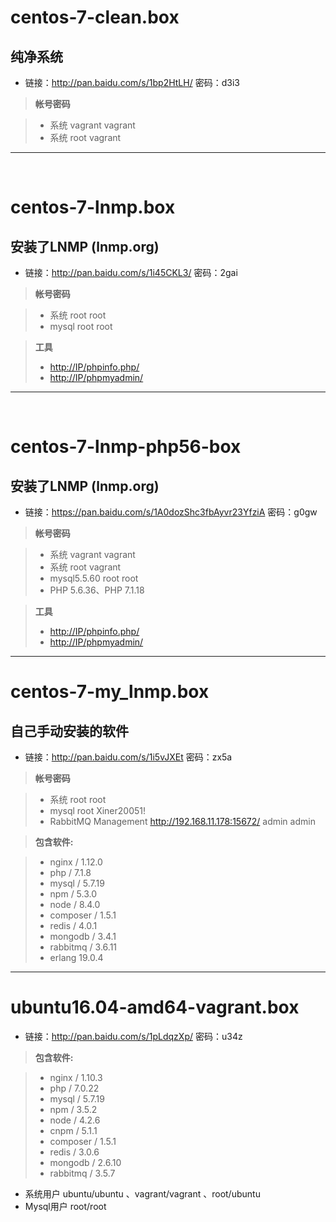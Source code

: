 # centos-7-clean.box

## 纯净系统

* 链接：<http://pan.baidu.com/s/1bp2HtLH/> 密码：d3i3

> **帐号密码**

> - 系统 vagrant vagrant
> - 系统 root vagrant
- - -
 
# centos-7-lnmp.box

## 安装了LNMP (lnmp.org)

* 链接：<http://pan.baidu.com/s/1i45CKL3/> 密码：2gai

> **帐号密码**

> - 系统 root root
> - mysql root root

> **工具**
> - <http://IP/phpinfo.php/>
> - <http://IP/phpmyadmin/>

- - -
 
# centos-7-lnmp-php56-box

## 安装了LNMP (lnmp.org)

* 链接：<https://pan.baidu.com/s/1A0dozShc3fbAyvr23YfziA> 密码：g0gw

> **帐号密码**

> - 系统 vagrant vagrant
> - 系统 root vagrant
> - mysql5.5.60 root root
> - PHP 5.6.36、PHP 7.1.18

> **工具**
> - <http://IP/phpinfo.php/>
> - <http://IP/phpmyadmin/>

- - -
# centos-7-my_lnmp.box

## 自己手动安装的软件
 
* 链接：http://pan.baidu.com/s/1i5vJXEt 密码：zx5a

> **帐号密码**

> - 系统 root root
> - mysql root Xiner20051!
> - RabbitMQ Management http://192.168.11.178:15672/ admin admin

> **包含软件:**

> - nginx / 1.12.0
> - php / 7.1.8
> - mysql / 5.7.19
> - npm / 5.3.0
> - node / 8.4.0
> - composer / 1.5.1
> - redis / 4.0.1
> - mongodb / 3.4.1
> - rabbitmq / 3.6.11
> - erlang 19.0.4

---

# ubuntu16.04-amd64-vagrant.box

* 链接：<http://pan.baidu.com/s/1pLdqzXp/> 密码：u34z

> **包含软件:**

> - nginx / 1.10.3
> - php / 7.0.22
> - mysql / 5.7.19
> - npm / 3.5.2
> - node / 4.2.6
> - cnpm / 5.1.1
> - composer / 1.5.1
> - redis / 3.0.6
> - mongodb / 2.6.10
> - rabbitmq / 3.5.7

* 系统用户 ubuntu/ubuntu 、vagrant/vagrant 、root/ubuntu
* Mysql用户 root/root


